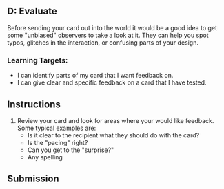 [//]: # (<p><iframe src="https://douglasurner.github.io/GDP1/units/2/interactive-card/d-evaluate" width="100%" height="666px"></iframe></p>)

## D: Evaluate

Before sending your card out into the world it would be a good idea to get some "unbiased" observers to take a look at it. They can help you spot typos, glitches in the interaction, or confusing parts of your design.

### Learning Targets:

* I can identify parts of my card that I want feedback on.
* I can give clear and specific feedback on a card that I have tested.

## Instructions

1. Review your card and look for areas where your would like feedback. Some typical examples are:
   - Is it clear to the recipient what they should do with the card?
   - Is the "pacing" right?
   - Can you get to the "surprise?"
   - Any spelling 

## Submission



